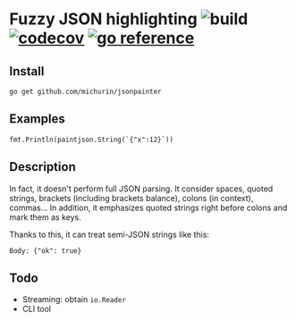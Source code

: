 # Fuzzy JSON highlighting ![build](https://github.com/michurin/jsonpainter/actions/workflows/ci.yaml/badge.svg) [![codecov](https://codecov.io/gh/michurin/jsonpainter/branch/master/graph/badge.svg?token=WHEKURGJZ6)](https://codecov.io/gh/michurin/jsonpainter) [![go reference](https://pkg.go.dev/badge/github.com/michurin/jsonpainter.svg)](https://pkg.go.dev/github.com/michurin/jsonpainter)

## Install

    go get github.com/michurin/jsonpainter

## Examples

    fmt.Println(paintjson.String(`{"x":12}`))

## Description

In fact, it doesn't perform full JSON parsing. It consider
spaces, quoted strings, brackets (including brackets balance),
colons (in context), commas... In addition,
it emphasizes quoted strings right before colons and mark them
as keys.

Thanks to this, it can treat semi-JSON strings like this:

    Body: {"ok": true}

## Todo

- Streaming: obtain `io.Reader`
- CLI tool
